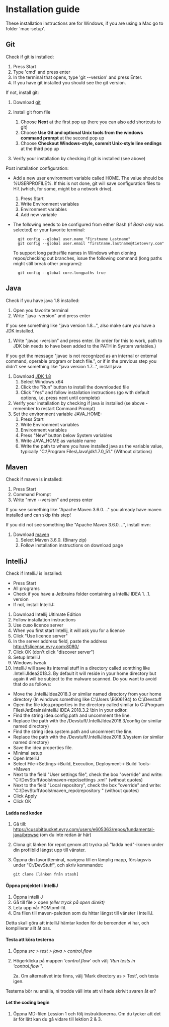 # Installation guide
These installation instructions are for Windows, if you are using a Mac go to folder 'mac-setup'.

## Git
Check if git is installed:

1. Press Start
1. Type 'cmd' and press enter
1. In the terminal that opens, type 'git --version' and press Enter.
1. If you have git installed you should see the git version.

If not, install git:

1. Download [git](http://git-scm.com/downloads)
1. Install git from file
    1. Choose **Next** at the first pop up (here you can also add shortcuts to git)
    1. Choose **Use Git and optional Unix tools from the windows command prompt** at the second pop up
    1. Choose **Checkout Windows-style, commit Unix-style line endings** at the third pop up

1. Verify your installation by checking if git is installed (see above)

Post installation configuration:

* Add a new user environment variable called HOME. The value should be %USERPROFILE%. If this is not done, git will save configuration files to H:\ (which, for some, might be a network drive).
    1. Press Start
    2. Write Environment variables
    3. Environment variables
    4. Add new variable
* The following needs to be configured from either Bash (if *Bash only* was selected) or your favorite terminal:

		git config --global user.name "Firstname Lastname"
		git config --global user.email "firstname.lastname@tietoevry.com"

	To support long paths/file names in Windows when cloning repos/checking out branches, issue the following command (long paths might still break other programs):

		git config --global core.longpaths true
 
## Java
Check if you have java 1.8 installed:
  
1. Open you favorite terminal
1. Write "java -version" and press enter

If you see something like "java version 1.8...", also make sure you have a JDK installed. 

1. Write "javac -version" and press enter. (In order for this to work, path to JDK bin needs to have been added to the PATH in System variables.)

If you get the message "javac is not recognized as an internal or external command, operable program or batch file.", or if in the previous step you didn't see something like "java version 1.7...", install java:


1. Download [JDK 1.8](https://www.oracle.com/technetwork/java/javase/downloads/jdk8-downloads-2133151.html)
    1. Select Windows x64
    1. Click the "Run" button to install the dowmloaded file
    1. Click "Yes" and follow installation instructions (go with default options, i.e. press next until complete)
1. Verify your installation by checking if java is installed (se above - remember to restart Command Prompt)
1. Set the environment variable JAVA_HOME:
    1. Press Start
    1. Write Environment variables
    1. Environment variables
    1. Press "New" button below System variables
    1. Write JAVA_HOME as variable name
    1. Write the path to where you have installed java as the variable value, typically "C:\Program Files\Java\jdk1.7.0_51."  (Without citations)

## Maven
Check if maven is installed:

1. Press Start
1. Command Prompt
1. Write "mvn --version" and press enter

If you see something like "Apache Maven 3.6.0. .." you already have maven installed and can skip this step!

If you did not see something like "Apache Maven 3.6.0. ..", install mvn:

1. Download [maven](http://maven.apache.org/download.cgi)
    1. Select Maven 3.6.0. (Binary zip)
    1. Follow installation instructions on download page
	
## IntelliJ
Check if IntelliJ is installed:

- Press Start
- All programs
- Check if you have a Jetbrains folder containing a IntelliJ IDEA 1. .1. version
- If not, install IntelliJ:

1. Download Intellij Ultimate Edition
2. Follow installation instructions
3. Use cuso licence server
4. When you first start Intellij, it will ask you for a licence
5. Click "Use licence server"
6. In the server address field, paste the address http://fslicense.evry.com:8080/
7. Click OK (don't click "discover server")
8. Setup IntelliJ
9. Windows tweak
10. IntelliJ will save its internal stuff in a directory called somthing like .IntelliJIdea2018.3. By default it will
 reside in your home directory but again it will be subject to the malware scanned. Do you want to avoid that do as
  follows:

- Move the .IntelliJIdea2018.3 or similar named directory from your home directory (In windows something like C:\Users
\E606194) to C:\Devstuff
- Open the file idea.properties in the directory called similar to C:\Program Files\JetBrains\IntelliJ IDEA 2018.3.2
\bin in your editor.
- Find the string idea.config.path and uncomment the line.
- Replace the path with the /Devstuff/.IntelliJIdea2018.3/config (or similar named directory)
- Find the string idea.system.path and uncomment the line.
- Replace the path with the /Devstuff/.IntelliJIdea2018.3/system (or similar named directory)
- Save the idea.properties file.
- Minimal setup
- Open IntelliJ
- Select File->Settings->Build, Execution, Deployment-> Build Tools->Maven
- Next to the field "User settings file", check the box "override" and write: "C:\DevStuff\tools\maven-repo\settings
.xml" (without quotes)
- Next to the field "Local repository", check the box "override" and write: "C:\DevStuff\tools\maven_repo\repository
" (without quotes)
- Click Apply
- Click OK

#### Ladda ned koden
 1. Gå till: https://cusobitbucket.evry.com/users/e605363/repos/fundamental-java/browse (om du inte redan är här)
 2. Clona git länken för repot genom att trycka på "ladda ned"-ikonen under din profilbild längst upp till vänster.
 3. Öppna din favoritteminal, navigera till en lämplig mapp, förslagsvis under "C:/DevStuff", och skriv kommandot:
       		
        git clone [länken från stash]

#### Öppna projektet i IntelliJ
1. Öppna intelli J
2. Gå till file > open _(eller tryck på open direkt)_
3. Leta upp vår POM.xml-fil.
4. Dra filen till maven-paletten som du hittar längst till vänster i intelliJ.

Detta skall göra att intelliJ hämtar koden för de beroenden vi har, och kompillerar allt åt oss.

#### Testa att köra testerna
1. Öppna _src > test > java > control.flow_
2. Högerklicka på mappen _'control.flow'_ och välj _'Run tests in 'control.flow''_.

    2a. Om alternativet inte finns, välj 'Mark directory as > Test', och testa igen.

Testerna bör nu smälla, ni trodde väll inte att vi hade skrivit svaren åt er?

#### Let the coding begin
1. Öppna MD-filen Lession 1 och följ instruktionerna. Om du tycker att det är för lätt kan du gå vidare till lektion
 2 & 3.

